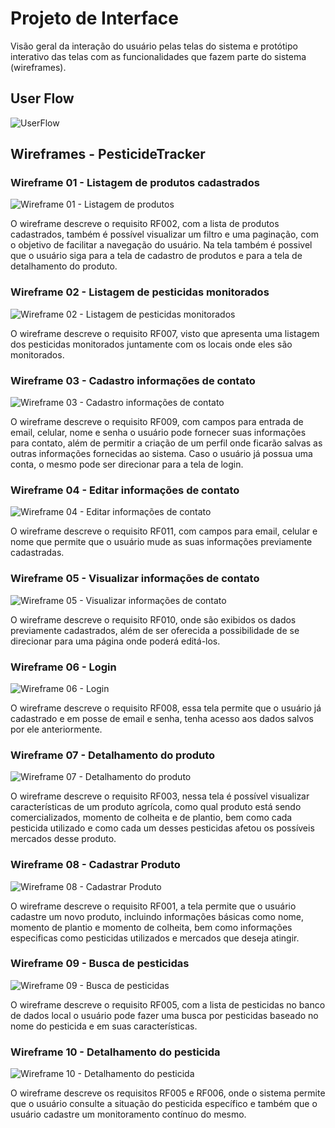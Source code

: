 
# Projeto de Interface

Visão geral da interação do usuário pelas telas do sistema e protótipo interativo das telas com as funcionalidades que fazem parte do sistema (wireframes).

## User Flow

![UserFlow](img/userflow.png)


## Wireframes - PesticideTracker

### Wireframe 01 - Listagem de produtos cadastrados

![Wireframe 01 - Listagem de produtos](img/wireframe-01.png)

O wireframe descreve o requisito RF002, com a lista de produtos cadastrados, também é possível visualizar um filtro e uma paginação, com o objetivo de facilitar a navegação do usuário. Na tela também é possivel que o usuário siga para a tela de cadastro de produtos e para a tela de detalhamento do produto.

### Wireframe 02 - Listagem de pesticidas monitorados

![Wireframe 02 - Listagem de pesticidas monitorados](img/wireframe-02.png)

O wireframe descreve o requisito RF007, visto que apresenta uma listagem dos pesticidas monitorados juntamente com os locais onde eles são monitorados.

### Wireframe 03 - Cadastro informações de contato

![Wireframe 03 - Cadastro informações de contato](img/Wireframe-03-Cadastro%20informações%20de%20contato.png)

O wireframe descreve o requisito RF009, com campos para entrada de email, celular, nome e senha o usuário pode fornecer suas informações para contato, além de permitir a criação de um perfil onde ficarão salvas as outras informações fornecidas ao sistema.
Caso o usuário já possua uma conta, o mesmo pode ser direcionar para a tela de login.

### Wireframe 04 - Editar informações de contato

![Wireframe 04 - Editar informações de contato](img/Wireframe-04-Editar%20informações%20de%20contato.png)

O wireframe descreve o requisito RF011, com campos para email, celular e nome que permite que o usuário mude as suas informações previamente cadastradas.

### Wireframe 05 - Visualizar informações de contato

![Wireframe 05 - Visualizar informações de contato](img/Wireframe-05-Visualizar%20informações%20de%20contato.png)

O wireframe descreve o requisito RF010, onde são exibidos os dados previamente cadastrados, além de ser oferecida a possibilidade de se direcionar para uma página onde poderá editá-los.


### Wireframe 06 - Login

![Wireframe 06 - Login](img/Wireframe-06-Login.png)

O wireframe descreve o requisito RF008, essa tela permite que o usuário já cadastrado e em posse de email e senha, tenha acesso aos dados salvos por ele anteriormente.

### Wireframe 07 - Detalhamento do produto

![Wireframe 07 - Detalhamento do produto](img/Wireframe-07-Detalhamento%20do%20produto.png)

O wireframe descreve o requisito RF003, nessa tela é possível visualizar características de um produto agrícola, como qual produto está sendo comercializados, momento de colheita e de plantio, bem como cada pesticida utilizado e como cada um desses pesticidas afetou os possíveis mercados desse produto.


### Wireframe 08 - Cadastrar Produto

![Wireframe 08 - Cadastrar Produto](img/Wireframe-08-Cadastrar%20Produto.png)

O wireframe descreve o requisito RF001, a tela permite que o usuário cadastre um novo produto, incluindo informações básicas como nome, momento de plantio e momento de colheita, bem como informações especificas como pesticidas utilizados e mercados que deseja atingir.


### Wireframe 09 - Busca de pesticidas

![Wireframe 09 - Busca de pesticidas](img/Wireframe-09-Busca%20de%20pesticidas.png)

O wireframe descreve o requisito RF005, com a lista de pesticidas no banco de dados local o usuário pode fazer uma busca por pesticidas baseado no nome do pesticida e em suas características.


### Wireframe 10 - Detalhamento do pesticida

![Wireframe 10 - Detalhamento do pesticida](https://github.com/user-attachments/assets/62c4069d-668a-4f78-85d2-fced115346a9)

O wireframe descreve os requisitos RF005 e RF006, onde o sistema permite que o usuário consulte a situação do pesticida específico e também que o usuário cadastre um monitoramento contínuo do mesmo.

